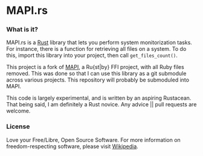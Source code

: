 # MAPI.rs

### What is it?
MAPI.rs is a [Rust](https://rust-lang.org) library that lets you perform system monitorization tasks. For instance, there is a function for retrieving all files on a system. To do this, import this library into your project, then call `get_files_count()`.

This project is a fork of [MAPI](https://github.com/naltun/mapi), a Ru{st|by} FFI project, with all Ruby files removed. This was done so that I can use this library as a git submodule across various projects. This repository will probably be submoduled into MAPI.

This code is largely experimental, and is written by an aspiring Rustacean. That being said, I am definitely a Rust novice. Any advice || pull requests are welcome.

### License
Love your Free/Libre, Open Source Software. For more information on freedom-respecting software, please visit [Wikipedia](https://en.wikipedia.org/wiki/Free_software_movement).
